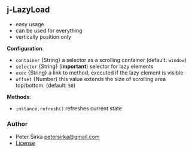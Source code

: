 ## j-LazyLoad

- easy usage
- can be used for everything
- vertically position only

__Configuration__:

- `container` {String} a selector as a scrolling container (default: `window`)
- `selector` {String} (__important__) selector for lazy elements
- `exec` {String} a link to method, executed if the lazy element is visible
- `offset` {Number} this value extends the size of scrolling area top/bottom. (default: `50`)

__Methods__:
- `instance.refresh()` refreshes current state

### Author

- Peter Širka <petersirka@gmail.com>
- [License](https://www.totaljs.com/license/)
